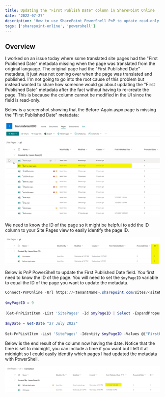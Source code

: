 ```yaml
---
title: Updating the "First Publish Date" column in SharePoint Online
date: "2022-07-27"
description: "How to use SharePoint PowerShell PnP to update read-only column First Publish Date"
tags: ['sharepoint-online', 'powershell']
---
```


## Overview

I worked on an issue today where some translated site pages had the "First Published Date" metadata missing when the page was translated from the original language. The original page had the "First Published Date" metadata, it just was not coming over when the page was translated and published. I'm not going to go into the root cause of this problem but instead wanted to share how someone would go about updating the "First Published Date" metadata after the fact without having to re-create the page. This is because the column cannot be modified in the UI since the field is read-only.

Below is a screenshot showing that the Before-Again.aspx page is missing the "First Published Date" metadata:

![Site Pages Library Missing First Published Date](assets/sitepages-library-pl-missing-first-publish-date.png)

We need to know the ID of the page so it might be helpful to add the ID column to your Site Pages view to easily identify the page ID.

![Site Pages Library with ID column added to the view](assets/sitepages-library-pl-id-column.png)

Below is PnP PowerShell to update the First Published Date field. You first need to know the ID of the page. You will need to set the `$myPageID` variable to equal the ID of the page you want to update the metadata.

```PowerShell
Connect-PnPOnline -Url https://<tenantName>.sharepoint.com/sites/<siteName> -UseWebLogin

$myPageID = 9

(Get-PnPListItem -List 'SitePages' -Id $myPageID | Select -ExpandProperty FieldValues).Get_Item("FirstPublishedDate")

$myDate = Get-Date "27 July 2022"

Set-PnPListItem -List 'SitePages' -Identity $myPageID -Values @{"FirstPublishedDate"=$myDate}
```

Below is the end result of the column now having the date. Notice that the time is set to midnight, you can include a time if you want but I left it at midnight so I could easily identify which pages I had updated the metadata with PowerShell.

![Site Pages Library with ID column added to the view](assets/sitepages-library-pl-has-first-published-after-ps.png)
